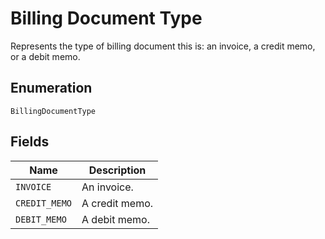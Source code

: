 # Billing Document Type

Represents the type of billing document this is: an invoice, a credit memo, or a debit memo.

## Enumeration

`BillingDocumentType`

## Fields

| Name | Description |
|  --- | --- |
| `INVOICE` | An invoice. |
| `CREDIT_MEMO` | A credit memo. |
| `DEBIT_MEMO` | A debit memo. |
